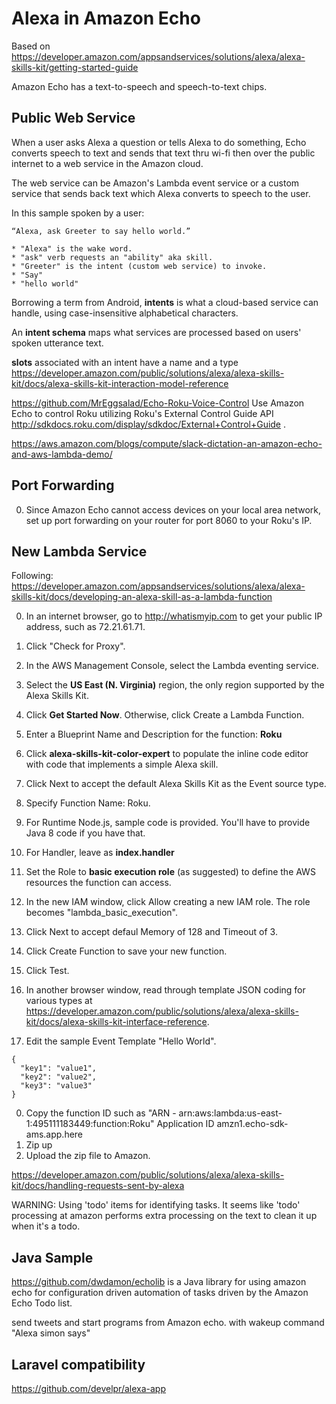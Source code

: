 # Alexa in Amazon Echo

Based on https://developer.amazon.com/appsandservices/solutions/alexa/alexa-skills-kit/getting-started-guide

Amazon Echo has a text-to-speech and speech-to-text chips.

## <a name="PublicWebService"> Public Web Service</a>
When a user asks Alexa a question or tells Alexa to do something,
Echo converts speech to text and sends that text
thru wi-fi then over the public internet to a web service in the Amazon cloud.

The web service can be Amazon's Lambda event service or a custom service that
sends back text which Alexa converts to speech to the user.

In this sample spoken by a user:

    “Alexa, ask Greeter to say hello world.”

    * "Alexa" is the wake word.
    * "ask" verb requests an "ability" aka skill.
    * "Greeter" is the intent (custom web service) to invoke.
    * "Say"
    * "hello world"

Borrowing a term from Android, <strong>intents</strong> is what a cloud-based service can handle,
using case-insensitive alphabetical characters.

An <strong>intent schema</strong> maps what services are processed based on users' spoken utterance text.

<strong>slots</strong> associated with an intent have a name and a type
https://developer.amazon.com/public/solutions/alexa/alexa-skills-kit/docs/alexa-skills-kit-interaction-model-reference

https://github.com/MrEggsalad/Echo-Roku-Voice-Control
Use Amazon Echo to control Roku 
utilizing Roku's External Control Guide API http://sdkdocs.roku.com/display/sdkdoc/External+Control+Guide .

https://aws.amazon.com/blogs/compute/slack-dictation-an-amazon-echo-and-aws-lambda-demo/

## <a name="PortForwarding"> Port Forwarding</a>
0. Since Amazon Echo cannot access devices on your local area network, 
    set up port forwarding on your router for port 8060 to your Roku's IP.

## <a name="CustomLambda"> New Lambda Service</a>
Following:
https://developer.amazon.com/appsandservices/solutions/alexa/alexa-skills-kit/docs/developing-an-alexa-skill-as-a-lambda-function

0. In an internet browser, go to http://whatismyip.com to get your public IP address, such as 72.21.61.71.
1. Click "Check for Proxy".

0. In the AWS Management Console, select the Lambda eventing service.
1. Select the <strong>US East (N. Virginia)</strong> region, the only region supported by the Alexa Skills Kit.
1. Click <strong>Get Started Now</strong>. Otherwise, click Create a Lambda Function.
0. Enter a Blueprint Name and Description for the function: <strong>Roku</strong>
0. Click <strong>alexa-skills-kit-color-expert</strong>
    to populate the inline code editor with code that implements a simple Alexa skill.
0. Click Next to accept the default Alexa Skills Kit as the Event source type.
0. Specify Function Name: Roku.
0. For Runtime Node.js, sample code is provided. You'll have to provide Java 8 code if you have that.
1. For Handler, leave as <strong>index.handler</strong>
0. Set the Role to <strong>basic execution role</strong> (as suggested) to define the AWS resources the function can access.
1. In the new IAM window, click Allow creating a new IAM role. The role becomes "lambda_basic_execution".
2. Click Next to accept defaul Memory of 128 and Timeout of 3.
2. Click Create Function to save your new function.
0. Click Test.
1. In another browser window, read through template JSON coding for various types at  https://developer.amazon.com/public/solutions/alexa/alexa-skills-kit/docs/alexa-skills-kit-interface-reference.
1. Edit the sample Event Template "Hello World".

```
{
  "key1": "value1",
  "key2": "value2",
  "key3": "value3"
}
```

0. Copy the function ID such as "ARN - arn:aws:lambda:us-east-1:495111183449:function:Roku"
   Application ID amzn1.echo-sdk-ams.app.here
0. Zip up
0. Upload the zip file to Amazon.

https://developer.amazon.com/public/solutions/alexa/alexa-skills-kit/docs/handling-requests-sent-by-alexa

WARNING: Using 'todo' items for identifying tasks. It seems like 'todo' processing at amazon performs extra processing on the text to clean it up when it's a todo.


## <a name="JavaSample"> Java Sample</a>
https://github.com/dwdamon/echolib
is a Java library for using amazon echo
for configuration driven automation of tasks driven by the Amazon Echo Todo list. 

send tweets and start programs from Amazon echo.
with wakeup command "Alexa simon says"


## <a name="Laravel"> Laravel compatibility</a>
https://github.com/develpr/alexa-app


